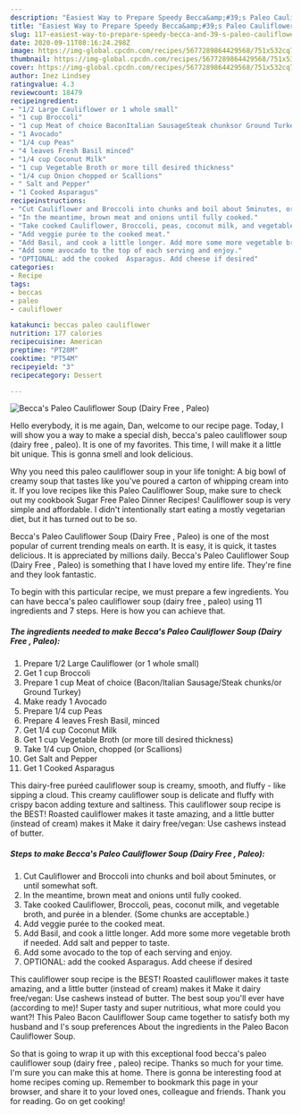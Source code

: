 ```yaml
---
description: "Easiest Way to Prepare Speedy Becca&amp;#39;s Paleo Cauliflower Soup (Dairy Free , Paleo)"
title: "Easiest Way to Prepare Speedy Becca&amp;#39;s Paleo Cauliflower Soup (Dairy Free , Paleo)"
slug: 117-easiest-way-to-prepare-speedy-becca-and-39-s-paleo-cauliflower-soup-dairy-free-paleo
date: 2020-09-11T08:16:24.298Z
image: https://img-global.cpcdn.com/recipes/5677289864429568/751x532cq70/beccas-paleo-cauliflower-soup-dairy-free-paleo-recipe-main-photo.jpg
thumbnail: https://img-global.cpcdn.com/recipes/5677289864429568/751x532cq70/beccas-paleo-cauliflower-soup-dairy-free-paleo-recipe-main-photo.jpg
cover: https://img-global.cpcdn.com/recipes/5677289864429568/751x532cq70/beccas-paleo-cauliflower-soup-dairy-free-paleo-recipe-main-photo.jpg
author: Inez Lindsey
ratingvalue: 4.3
reviewcount: 18479
recipeingredient:
- "1/2 Large Cauliflower or 1 whole small"
- "1 cup Broccoli"
- "1 cup Meat of choice BaconItalian SausageSteak chunksor Ground Turkey"
- "1 Avocado"
- "1/4 cup Peas"
- "4 leaves Fresh Basil minced"
- "1/4 cup Coconut Milk"
- "1 cup Vegetable Broth or more till desired thickness"
- "1/4 cup Onion chopped or Scallions"
- " Salt and Pepper"
- "1 Cooked Asparagus"
recipeinstructions:
- "Cut Cauliflower and Broccoli into chunks and boil about 5minutes, or until somewhat soft."
- "In the meantime, brown meat and onions until fully cooked."
- "Take cooked Cauliflower, Broccoli, peas, coconut milk, and vegetable broth, and purée in a blender. (Some chunks are acceptable.)"
- "Add veggie purée to the cooked meat."
- "Add Basil, and cook a little longer. Add more some more vegetable broth if needed. Add salt and pepper to taste."
- "Add some avocado to the top of each serving and enjoy."
- "OPTIONAL: add the cooked  Asparagus. Add cheese if desired"
categories:
- Recipe
tags:
- beccas
- paleo
- cauliflower

katakunci: beccas paleo cauliflower 
nutrition: 177 calories
recipecuisine: American
preptime: "PT28M"
cooktime: "PT54M"
recipeyield: "3"
recipecategory: Dessert

---
```



![Becca&#39;s Paleo Cauliflower Soup (Dairy Free , Paleo)](https://img-global.cpcdn.com/recipes/5677289864429568/751x532cq70/beccas-paleo-cauliflower-soup-dairy-free-paleo-recipe-main-photo.jpg)

Hello everybody, it is me again, Dan, welcome to our recipe page. Today, I will show you a way to make a special dish, becca&#39;s paleo cauliflower soup (dairy free , paleo). It is one of my favorites. This time, I will make it a little bit unique. This is gonna smell and look delicious.

Why you need this paleo cauliflower soup in your life tonight: A big bowl of creamy soup that tastes like you&#39;ve poured a carton of whipping cream into it. If you love recipes like this Paleo Cauliflower Soup, make sure to check out my cookbook Sugar Free Paleo Dinner Recipes! Cauliflower soup is very simple and affordable. I didn&#39;t intentionally start eating a mostly vegetarian diet, but it has turned out to be so.

Becca&#39;s Paleo Cauliflower Soup (Dairy Free , Paleo) is one of the most popular of current trending meals on earth. It is easy, it is quick, it tastes delicious. It is appreciated by millions daily. Becca&#39;s Paleo Cauliflower Soup (Dairy Free , Paleo) is something that I have loved my entire life. They're fine and they look fantastic.


To begin with this particular recipe, we must prepare a few ingredients. You can have becca&#39;s paleo cauliflower soup (dairy free , paleo) using 11 ingredients and 7 steps. Here is how you can achieve that.

<!--inarticleads1-->

##### The ingredients needed to make Becca&#39;s Paleo Cauliflower Soup (Dairy Free , Paleo):

1. Prepare 1/2 Large Cauliflower (or 1 whole small)
1. Get 1 cup Broccoli
1. Prepare 1 cup Meat of choice (Bacon/Italian Sausage/Steak chunks/or Ground Turkey)
1. Make ready 1 Avocado
1. Prepare 1/4 cup Peas
1. Prepare 4 leaves Fresh Basil, minced
1. Get 1/4 cup Coconut Milk
1. Get 1 cup Vegetable Broth (or more till desired thickness)
1. Take 1/4 cup Onion, chopped (or Scallions)
1. Get  Salt and Pepper
1. Get 1 Cooked Asparagus


This dairy-free puréed cauliflower soup is creamy, smooth, and fluffy - like sipping a cloud. This creamy cauliflower soup is delicate and fluffy with crispy bacon adding texture and saltiness. This cauliflower soup recipe is the BEST! Roasted cauliflower makes it taste amazing, and a little butter (instead of cream) makes it Make it dairy free/vegan: Use cashews instead of butter. 

<!--inarticleads2-->

##### Steps to make Becca&#39;s Paleo Cauliflower Soup (Dairy Free , Paleo):

1. Cut Cauliflower and Broccoli into chunks and boil about 5minutes, or until somewhat soft.
1. In the meantime, brown meat and onions until fully cooked.
1. Take cooked Cauliflower, Broccoli, peas, coconut milk, and vegetable broth, and purée in a blender. (Some chunks are acceptable.)
1. Add veggie purée to the cooked meat.
1. Add Basil, and cook a little longer. Add more some more vegetable broth if needed. Add salt and pepper to taste.
1. Add some avocado to the top of each serving and enjoy.
1. OPTIONAL: add the cooked  Asparagus. Add cheese if desired


This cauliflower soup recipe is the BEST! Roasted cauliflower makes it taste amazing, and a little butter (instead of cream) makes it Make it dairy free/vegan: Use cashews instead of butter. The best soup you&#39;ll ever have (according to me)! Super tasty and super nutritious, what more could you want?! This Paleo Bacon Cauliflower Soup came together to satisfy both my husband and I&#39;s soup preferences About the ingredients in the Paleo Bacon Cauliflower Soup. 

So that is going to wrap it up with this exceptional food becca&#39;s paleo cauliflower soup (dairy free , paleo) recipe. Thanks so much for your time. I'm sure you can make this at home. There is gonna be interesting food at home recipes coming up. Remember to bookmark this page in your browser, and share it to your loved ones, colleague and friends. Thank you for reading. Go on get cooking!
